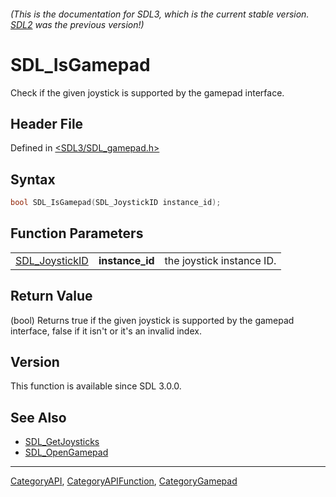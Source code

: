 ###### (This is the documentation for SDL3, which is the current stable version. [SDL2](https://wiki.libsdl.org/SDL2/) was the previous version!)
# SDL_IsGamepad

Check if the given joystick is supported by the gamepad interface.

## Header File

Defined in [<SDL3/SDL_gamepad.h>](https://github.com/libsdl-org/SDL/blob/main/include/SDL3/SDL_gamepad.h)

## Syntax

```c
bool SDL_IsGamepad(SDL_JoystickID instance_id);
```

## Function Parameters

|                                  |                 |                           |
| -------------------------------- | --------------- | ------------------------- |
| [SDL_JoystickID](SDL_JoystickID) | **instance_id** | the joystick instance ID. |

## Return Value

(bool) Returns true if the given joystick is supported by the gamepad
interface, false if it isn't or it's an invalid index.

## Version

This function is available since SDL 3.0.0.

## See Also

- [SDL_GetJoysticks](SDL_GetJoysticks)
- [SDL_OpenGamepad](SDL_OpenGamepad)

----
[CategoryAPI](CategoryAPI), [CategoryAPIFunction](CategoryAPIFunction), [CategoryGamepad](CategoryGamepad)

